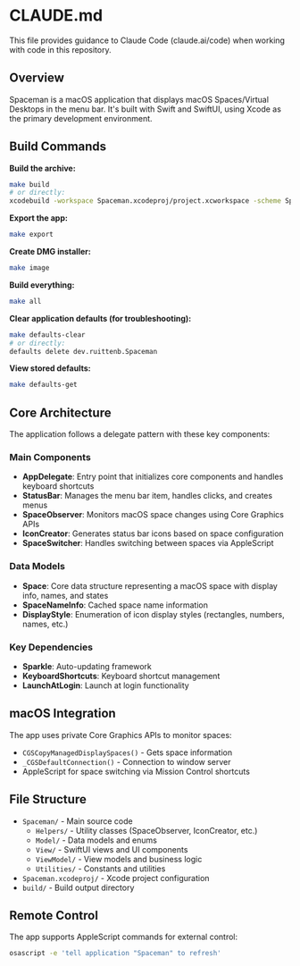 # CLAUDE.md

This file provides guidance to Claude Code (claude.ai/code) when working with code in this repository.

## Overview

Spaceman is a macOS application that displays macOS Spaces/Virtual Desktops in the menu bar. It's built with Swift and SwiftUI, using Xcode as the primary development environment.

## Build Commands

**Build the archive:**
```bash
make build
# or directly:
xcodebuild -workspace Spaceman.xcodeproj/project.xcworkspace -scheme Spaceman -configuration Release clean archive -archivePath build/Spaceman.xcarchive
```

**Export the app:**
```bash
make export
```

**Create DMG installer:**
```bash
make image
```

**Build everything:**
```bash
make all
```

**Clear application defaults (for troubleshooting):**
```bash
make defaults-clear
# or directly:
defaults delete dev.ruittenb.Spaceman
```

**View stored defaults:**
```bash
make defaults-get
```

## Core Architecture

The application follows a delegate pattern with these key components:

### Main Components
- **AppDelegate**: Entry point that initializes core components and handles keyboard shortcuts
- **StatusBar**: Manages the menu bar item, handles clicks, and creates menus
- **SpaceObserver**: Monitors macOS space changes using Core Graphics APIs
- **IconCreator**: Generates status bar icons based on space configuration
- **SpaceSwitcher**: Handles switching between spaces via AppleScript

### Data Models
- **Space**: Core data structure representing a macOS space with display info, names, and states
- **SpaceNameInfo**: Cached space name information
- **DisplayStyle**: Enumeration of icon display styles (rectangles, numbers, names, etc.)

### Key Dependencies
- **Sparkle**: Auto-updating framework
- **KeyboardShortcuts**: Keyboard shortcut management
- **LaunchAtLogin**: Launch at login functionality

## macOS Integration

The app uses private Core Graphics APIs to monitor spaces:
- `CGSCopyManagedDisplaySpaces()` - Gets space information
- `_CGSDefaultConnection()` - Connection to window server
- AppleScript for space switching via Mission Control shortcuts

## File Structure

- `Spaceman/` - Main source code
  - `Helpers/` - Utility classes (SpaceObserver, IconCreator, etc.)
  - `Model/` - Data models and enums
  - `View/` - SwiftUI views and UI components  
  - `ViewModel/` - View models and business logic
  - `Utilities/` - Constants and utilities
- `Spaceman.xcodeproj/` - Xcode project configuration
- `build/` - Build output directory

## Remote Control

The app supports AppleScript commands for external control:
```bash
osascript -e 'tell application "Spaceman" to refresh'
```